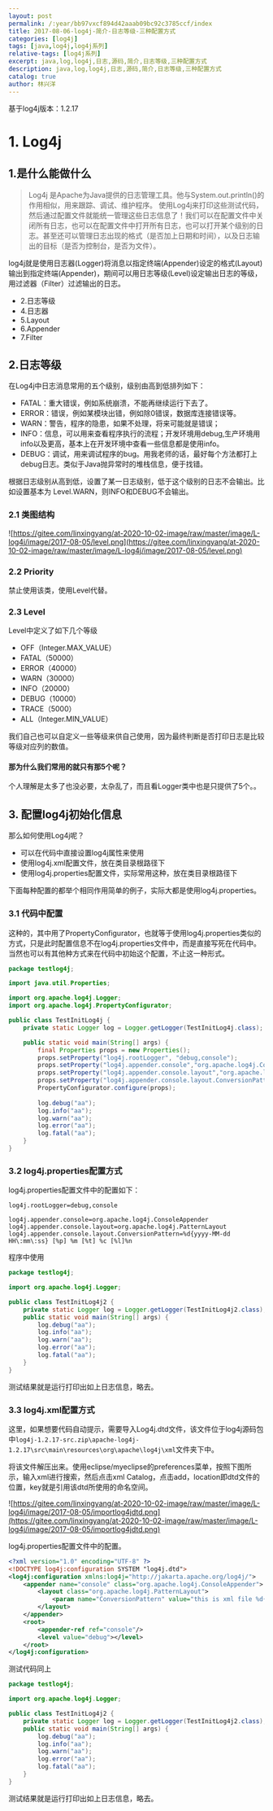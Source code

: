```yaml
---
layout: post
permalink: /:year/bb97vxcf894d42aaab09bc92c3785ccf/index
title: 2017-08-06-log4j-简介-日志等级-三种配置方式
categories: [log4j]
tags: [java,log4j,log4j系列]
relative-tags: [log4j系列]
excerpt: java,log,log4j,日志,源码,简介,日志等级,三种配置方式
description: java,log,log4j,日志,源码,简介,日志等级,三种配置方式
catalog: true
author: 林兴洋
---
```



基于log4j版本：1.2.17


# 1. Log4j #

## 1.是什么能做什么 ##

> Log4j 是Apache为Java提供的日志管理工具。他与System.out.println()的作用相似，用来跟踪、调试、维护程序。
> 使用Log4j来打印这些测试代码，然后通过配置文件就能统一管理这些日志信息了！我们可以在配置文件中关闭所有日志，也可以在配置文件中打开所有日志，也可以打开某个级别的日志。甚至还可以管理日志出现的格式（是否加上日期和时间），以及日志输出的目标（是否为控制台，是否为文件）。

log4j就是使用日志器(Logger)将消息以指定终端(Appender)设定的格式(Layout)输出到指定终端(Appender)，期间可以用日志等级(Level)设定输出日志的等级，用过滤器（Filter）过滤输出的日志。

* 2.日志等级
* 4.日志器
* 5.Layout
* 6.Appender
* 7.Filter

## 2.日志等级 ##

在Log4j中日志消息常用的五个级别，级别由高到低排列如下：

* FATAL：重大错误，例如系统崩溃，不能再继续运行下去了。
* ERROR：错误，例如某模块出错，例如除0错误，数据库连接错误等。
* WARN：警告，程序的隐患，如果不处理，将来可能就是错误；
* INFO：信息，可以用来查看程序执行的流程；开发环境用debug,生产环境用info以及更高，基本上在开发环境中查看一些信息都是使用info。
* DEBUG：调试，用来调试程序的bug。用我老师的话，最好每个方法都打上debug日志。类似于Java抛异常时的堆栈信息，便于找错。

根据日志级别从高到低，设置了某一日志级别，低于这个级别的日志不会输出。比如设置基本为 Level.WARN，则INFO和DEBUG不会输出。

### 2.1 类图结构 ###

![https://gitee.com/linxingyang/at-2020-10-02-image/raw/master/image/L-log4j/image/2017-08-05/level.png](https://gitee.com/linxingyang/at-2020-10-02-image/raw/master/image/L-log4j/image/2017-08-05/level.png)


### 2.2 Priority ###

禁止使用该类，使用Level代替。

### 2.3 Level ###

Level中定义了如下几个等级

* OFF（Integer.MAX_VALUE）
* FATAL（50000）
* ERROR（40000）
* WARN（30000）
* INFO（20000）
* DEBUG（10000）
* TRACE（5000）
* ALL（Integer.MIN_VALUE）

我们自己也可以自定义一些等级来供自己使用，因为最终判断是否打印日志是比较等级对应列的数值。


#### 那为什么我们常用的就只有那5个呢？ ####

个人理解是太多了也没必要，太杂乱了，而且看Logger类中也是只提供了5个。。



## 3. 配置log4j初始化信息 ##

那么如何使用Log4j呢？

* 可以在代码中直接设置log4j属性来使用
* 使用log4j.xml配置文件，放在类目录根路径下
* 使用log4j.properties配置文件，实际常用这种，放在类目录根路径下

下面每种配置的都举个相同作用简单的例子，实际大都是使用log4j.properties。

### 3.1 代码中配置 ###

这种的，其中用了PropertyConfigurator，也就等于使用log4j.properties类似的方式，只是此时配置信息不在log4j.properties文件中，而是直接写死在代码中。当然也可以有其他种方式来在代码中初始这个配置，不止这一种形式。

```java
package testlog4j;

import java.util.Properties;

import org.apache.log4j.Logger;
import org.apache.log4j.PropertyConfigurator;

public class TestInitLog4j {
	private static Logger log = Logger.getLogger(TestInitLog4j.class);

	public static void main(String[] args) {
		final Properties props = new Properties();
        props.setProperty("log4j.rootLogger", "debug,console");
        props.setProperty("log4j.appender.console","org.apache.log4j.ConsoleAppender");
        props.setProperty("log4j.appender.console.layout","org.apache.log4j.PatternLayout");
        props.setProperty("log4j.appender.console.layout.ConversionPattern","%d{yyyy-MM-dd HH:mm:ss} [%p] %m [%t] %c [%l]%n");
        PropertyConfigurator.configure(props);
        
        log.debug("aa");
        log.info("aa");
        log.warn("aa");
        log.error("aa");
        log.fatal("aa");
	}
}
```

### 3.2 log4j.properties配置方式 ###

log4j.properties配置文件中的配置如下：

```
log4j.rootLogger=debug,console

log4j.appender.console=org.apache.log4j.ConsoleAppender
log4j.appender.console.layout=org.apache.log4j.PatternLayout
log4j.appender.console.layout.ConversionPattern=%d{yyyy-MM-dd HH\:mm\:ss} [%p] %m [%t] %c [%l]%n
```

程序中使用

```java
package testlog4j;

import org.apache.log4j.Logger;

public class TestInitLog4j2 {
	private static Logger log = Logger.getLogger(TestInitLog4j2.class);
	public static void main(String[] args) {
		log.debug("aa");
        log.info("aa");
        log.warn("aa");
        log.error("aa");
        log.fatal("aa");
	}
}
```

测试结果就是运行打印出如上日志信息，略去。

### 3.3 log4j.xml配置方式 ###

这里，如果想要代码自动提示，需要导入Log4j.dtd文件，该文件位于log4j源码包中`log4j-1.2.17-src.zip\apache-log4j-1.2.17\src\main\resources\org\apache\log4j\xml`文件夹下中。

将该文件解压出来。使用eclipse/myeclipse的preferences菜单，按照下图所示，输入xml进行搜索，然后点击xml Catalog，点击add，location即dtd文件的位置，key就是引用该dtd所使用的命名空间。

![https://gitee.com/linxingyang/at-2020-10-02-image/raw/master/image/L-log4j/image/2017-08-05/importlog4jdtd.png](https://gitee.com/linxingyang/at-2020-10-02-image/raw/master/image/L-log4j/image/2017-08-05/importlog4jdtd.png)

log4j.properties配置文件中的配置。

```xml
<?xml version="1.0" encoding="UTF-8" ?>
<!DOCTYPE log4j:configuration SYSTEM "log4j.dtd">
<log4j:configuration xmlns:log4j="http://jakarta.apache.org/log4j/">
	<appender name="console" class="org.apache.log4j.ConsoleAppender">
		<layout class="org.apache.log4j.PatternLayout">
			<param name="ConversionPattern" value="this is xml file %d{yyyy-MM-dd HH\:mm\:ss} [%p] %m [%t] %c [%l]%n"/>
		</layout>
	</appender>
	<root>
		<appender-ref ref="console"/>
		<level value="debug"></level>
	</root>
</log4j:configuration>
```

测试代码同上

```java
package testlog4j;

import org.apache.log4j.Logger;

public class TestInitLog4j2 {
	private static Logger log = Logger.getLogger(TestInitLog4j2.class);
	public static void main(String[] args) {
		log.debug("aa");
        log.info("aa");
        log.warn("aa");
        log.error("aa");
        log.fatal("aa");
	}
}
```

测试结果就是运行打印出如上日志信息，略去。


